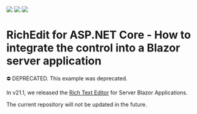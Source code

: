<!-- default badges list -->
![](https://img.shields.io/endpoint?url=https://codecentral.devexpress.com/api/v1/VersionRange/276684361/20.1.4%2B)
[![](https://img.shields.io/badge/Open_in_DevExpress_Support_Center-FF7200?style=flat-square&logo=DevExpress&logoColor=white)](https://supportcenter.devexpress.com/ticket/details/T905022)
[![](https://img.shields.io/badge/📖_How_to_use_DevExpress_Examples-e9f6fc?style=flat-square)](https://docs.devexpress.com/GeneralInformation/403183)
<!-- default badges end -->
# RichEdit for ASP.NET Core - How to integrate the control into a Blazor server application

⛔ DEPRECATED. This example was deprecated. 

In v21.1, we released the [Rich Text Editor](https://docs.devexpress.com/Blazor/401891/rich-text-editor) for Server Blazor Applications.

The current repository will not be updated in the future.
